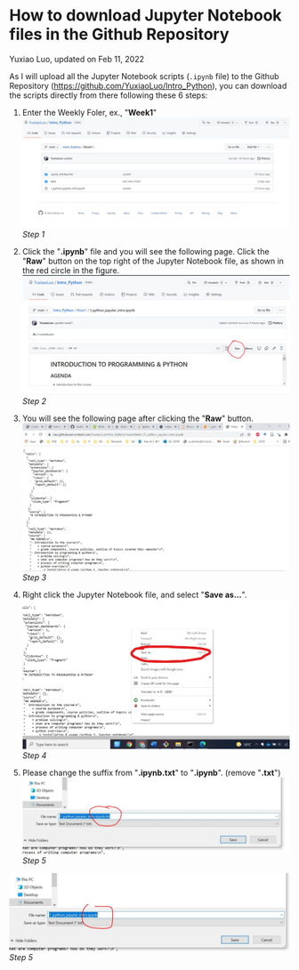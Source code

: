 # How to download Jupyter Notebook files in the Github Repository 

Yuxiao Luo, updated on Feb 11, 2022

As I will upload all the Jupyter Notebook scripts (`.ipynb` file) to the Github Repository (https://github.com/YuxiaoLuo/Intro_Python), you can download the scripts directly from there following these 6 steps:

1. Enter the Weekly Foler, ex., "**Week1**"
![Step1](/data/github0.JPG)
*Step 1*

2. Click the "**.ipynb**" file and you will see the following page. Click the "**Raw**" button on the top right of the Jupyter Notebook file, as shown in the red circle in the figure. 
![Step2](/data/github1.JPG)
*Step 2*

3. You will see the following page after clicking the "**Raw**" button. 
![Step3](/data/github2.jpg)
*Step 3*

4. Right click the Jupyter Notebook file, and select "**Save as...**". 
![Step4](/data/github3.JPG)
*Step 4*

5. Please change the suffix from "**.ipynb.txt**" to "**.ipynb**". (remove "**.txt**")
![Step5](/data/github4.JPG)
*Step 5*

![Step5](/data/github5.JPG)
*Step 5*